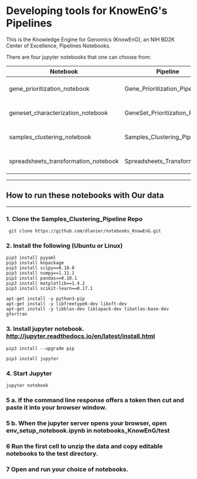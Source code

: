 # Developing tools for KnowEnG's Pipelines 
This is the Knowledge Engine for Genomics (KnowEnG), an NIH BD2K Center of Excellence, Pipelines Notebooks.

There are four jupyter notebooks that one can choose from:

| **Notebook**                                      | **Pipeline**                        | **Parameters** |
| ------------------------------------------------ | -------------------------------------| -------------- |
| gene_prioritization_notebook                     | Gene_Prioritization_Pipeline         | eight parameter files |
| geneset_characterization_notebook                | GeneSet_Prioritization_Pipeline      | three parameter files|
| samples_clustering_notebook                      | Samples_Clustering_Pipeline          | eight parameter files|
| spreadsheets_transformation_notebook             | Spreadsheets_Transformation          | eight parameter files|

* * * 
## How to run these notebooks with Our data
* * * 
### 1. Clone the Samples_Clustering_Pipeline Repo
```
 git clone https://github.com/dlanier/notebooks_KnowEnG.git
```
 
### 2. Install the following (Ubuntu or Linux)
  ```
 pip3 install pyyaml
 pip3 install knpackage
 pip3 install scipy==0.18.0
 pip3 install numpy==1.11.1
 pip3 install pandas==0.18.1
 pip3 install matplotlib==1.4.2
 pip3 install scikit-learn==0.17.1
 
 apt-get install -y python3-pip
 apt-get install -y libfreetype6-dev libxft-dev
 apt-get install -y libblas-dev liblapack-dev libatlas-base-dev gfortran
```

### 3. Install jupyter notebook. http://jupyter.readthedocs.io/en/latest/install.html

```
pip3 install --upgrade pip

pip3 install jupyter
```

### 4. Start Jupyter

```
jupyter notebook
```

### 5 a. If the command line response offers a token then cut and paste it into your browser window.

### 5 b. When the jupyter server opens your browser, open **env_setup_notebook.ipynb** in **notebooks_KnowEnG/test**

### 6  Run the **first cell** to unzip the data and copy editable notebooks to the test directory.

### 7 Open and run your choice of notebooks.
